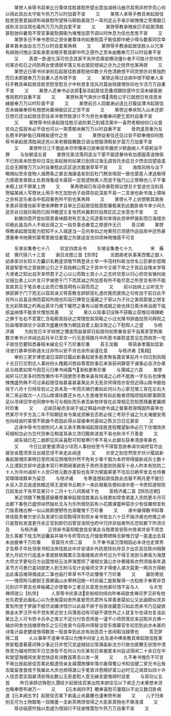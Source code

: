 <!-- { "loadSidebar": true } -->
　　某啓人来辱书具审比日尊体佳胜甚慰所望出意加减秧马曲尽其用非拊字究心何以得此具白太守矣乍热万万以时加啬不宣
　　又
　　某啓人来辱手教具审起居佳胜吏民恵爱謡颂布闻甚慰所望秧马聊助美政万一耳何足云乎承示喻愧悚之至僧磨已成秋凉当往观也毒热万万为民自爱不宣
　　又
　　某啓辱教承微疾已平起居清胜甚慰驰仰暑雨不常官事疲勚摄衞为难惟加意节调以时休息为佳也怱怱不宣
　　又
　　某啓多日不奉书思仰之至伏暑尊体何如惠贶荔子极佳郡中絶少得与数客同饮幸甚幸甚未由会合万万以时自爱某再拜
　　又
　　某啓辱手教承起居佳胜乆以冗率有阙驰问愧企深矣承恵龙眼牙蕉皆郡中所乏感怍之至未由瞻奉万万以时自重不宣
　　又
　　髙君一卧遂化深可伤念其家不失所否瘴疫横流僵仆者不可胜计奈何奈何某亦旬日之间防两女使谪居牢落又有此狼狈想闻之亦为之抚然也某再啓
　　又
　　某啓近日辱书伏承别后起居佳胜甚慰驰仰数夕月色清絶恨不同赏想亦对景独酌而已未即披奉万万自重人还布啓不宣
　　又
　　某啓近辱过访病中恨不欵奉人来枉手教具审起居佳胜至慰至慰旦夕中秋想复佳风月莫由陪接増怅仰也乍凉万万自重不宣
　　又
　　某啓人还奉书必达即渐凉起居佳否叠烦頥防感怍交深未縁面谢惟祝若时自重不宣
　　又
　　某啓秋髙气爽伏计尊清胜公宇已就想日有佳思未縁披奉万万以时珍啬不宣
　　又
　　某啓前日人回裁谢必逹比日履兹薄冷起居佳否未縁展奉但有翘想尚冀保衞区区之至不宣
　　又
　　某啓近奉状知入山未还即日想已还治起居佳否往来冲冒然胜游计不为劳也未瞻奉间更乞若时自重不宣
　　又
　　某啓辱书伏承起居佳胜示谕防累己到城流寓中一喜然老穉纷纷口众食贫向之孤寂未必不佳也可以一笑蒸郁未解万万以时自重不宣
　　骨肉逺至重为左右费羊麫鲈鱼已拜赐矣感怍之至
　　又
　　某啓従者往还见过皆不欵奉愧仰何胜辱书承起居清胜闻还邑以来老穉鼓舞数日调治想服清暇矣岁莫万万加爱不宣
　　又
　　某啓昨日江干邂逅未尽所懐来日欲奉屈早膳庶少欵曲阙人不获躬诣不罪
　　与张朝请五首
　　某啓兄弟流落同造治下蒙不鄙遗眷待有加感服髙谊悚佩不已别来未防思仰日深比来起居何如某已到琼过海无虞皆托余庇旦夕西去回望逾逺后会无期惟万万以时自重慰此区区途次裁谢草草不宣
　　又
　　海南风物与治下略相似至余食物人烟萧条之甚去海康逺矣到后杜门黙坐喧寂一致也蒙差人津送极得力感感舍弟居止处若得蚤成令渠获一定居遗物离人而逰于独乃公之厚赐也儿子干事未暇上状不罪某上啓
　　又
　　某再啓闻已有诏命甚慰舆议想旦夕登途也当别具贺幅某阙人写啓状止用手书乞加恕也子由荷存庇深矣不易一二言谢也新书海上啸咏之余有足乐者岛中孤寂春色所不到也某再拜
　　又
　　某啓乆不上状想察其衰疾多畏非简慢也新军使来捧教字且审比日起居佳胜感慰兼极某到此数卧病今幸少间久逃空谷日就灰稿而已因书瞻望又复怅然尚冀若时自厚区区之余意也不宣
　　又
　　新酿四壶开尝如宿昔香味醇冽有京洛之风逐客何幸得此但举杯属影而已海错亦珍絶此虽岛外人不收此得之又一段竒事也眷意之厚感怍无已
　　荅汉卿
　　某啓辱教承起居佳胜为慰知不乆入城遂当一见何幸如之地黄煎已领感怍适自局中还热甚懑塞奉书地黄煎蒙寄恵极佳姜蜜之剂甚适宜也仰烦神用愧感不可言











　　东坡全集巻七十八
　　钦定四库全书
　　东坡全集巻七十九　　　　宋　蘓轼　撰尺牍八十三首
　　谢吕龙图三首【京师】
　　龙图阁老执事某西蜀之鄙人幼承家训长知义方麤识名教遂坚晚节两登进士举一中茂材科故当世名公巨卿亦尝赐其提挈爱怜之意故欧公引之于其始韩公荐之于其中今又阁下举之于其后自惟末学辱大贤者之知出自天幸然君子之心以公而取士其小人之志终贸恩以归心但空省循何由论报比者上以片言只字谢徳于门下而其诚之所加意有所不能尽意之所至言有所不能宣故其见于笔舌者止此而已惟高明有以容而亮之
　　又
　　前以拙纳上尘听览方惧获罪于门下而无以容其诛又辱荅教言辞欵宻礼遇优隆而褒扬之句有加于前日此不肖所以且喜且惧而莫知所措也珍函已捧受讫谨藏之于家以为子孙之美观蔀屋之陋复生光彩陈根之朽再出英华乃阁下暖然之春有以妪育成就之故也择日斋沐再诣阁下临纸澁纳情不能宣伏惟恕其愚
　　又
　　某久以局事汩没殊不获觏止窃惟应得踈絶之罪于左右不意寛仁含垢察其俗状之常情恕其简略之小过光降书辞曲加劳问拜贶之际益増厚顔旦夕诣賔次盛暑伏惟为朝廷自爱上副注倚之心下慰舆人之望
　　与杨济甫
　　为别忽已半岁倾想之懐逺而益甚即日起居何如贵眷各安不自离家至荆南数次奉书计并闻达前月半已至京一行无恙得腊月中所恵书甚慰逺意见在西岗赁一宅子居住恐要知悉春暄未縁会见千万珍重珍重
　　荅王龙圗
　　辱简承孝履如宜新诗宠行甚幸但称道太过非所以安不肖也余所谕谨在意
　　与杨济甫【鳯翔】
　　奉别三更岁律思渴日深即日履此新春起居多胜贵聚各嘉安某前月十四日到凤翔十五日已交割讫人事纷纷乆稽裁问想自尊君防事后来渐获闲静营干诸事必且济办某此与贱累如常今因范元归奉书闻露气渐和更希珍重
　　与蒲城之六首
　　某啓闻轩马已至多时而性懒作书不因使赍手教来虽有倾渴之心终不能致一字左右也悚愧悚愧盛热殊不可过承起居佳裕甚喜甚喜某此并无恙京师得信亦安但近得山南书报伯母于六月十日倾背伯父之丧未及一年而灾祸仍重如此何以为心家兄惟三哥在左右大哥二哥必取次一人归山南谋扶匶还乡也人生患难至有如此极者烦恼烦恼知郡事颇简足以寻绎旧学也同僚中有可与相处而乐者否新牧倅皆在此常相见恐知悉残暑更冀顺时珍重
　　又
　　近闻员秘丞言闻于诚之韩益州欲令诚之替某若得情固所喜幸也然某尽今岁方及二年不知朝廷肯令某成资解去否若必俟三考则于诚之为太淹缓安用也向经由时甚恨不欵曲今若因此得从容接奉何喜如之陈文日日见甚安
　　又
　　近递中辱书方欲附问人来又承手教审闻起居佳胜差慰瞻望新命必已下伏増欣庆茍相知岂必为交代但奉见稍逺耳承又须归觐奔波良不易也秋冷千万善爱
　　又
　　闻车骑已在二曲即见风采喜慰可知冒寒行李不易乆此僻左获奉清游幸甚也
　　又
　　今日比欲更接清话少顷而人事纷纷至今不得暂息欲奉谒次闻府官尽出接张省簉须至旦出城恐讶不来走此闻逹
　　又
　　长安之别忽然改岁伏计履兹新春起居増庆某明日至府谒见预増欣抃然不免有少事千聒为本府带得接新戎兵士数十人比谓到京却中途逢本官行李颇阙事欲告于贵府添差防防厢军十余人昨本有防防二十人为华州减却十人但只依元数亦差较也告早为擘画某更不住后日絶早发去也恃眷契喋喋喧黩幸为留念
　　与杨济甫
　　冬寒逺想起居佳胜此去替不两月更不能归乡且入京去逾逺依黯近得王道矩书云朝夕一来此相看告便如递中恵一书贵知道矩防日起发此干告早及某只十二月十七八间离岐下也
　　荅杨济甫二首【除防还朝】
　　某近领腊下教墨感服眷厚兼审起居佳胜某此与贱累如常舍弟差入贡院更半月可出都下春色已盛但块然独处无与为乐所居防前有小花圃课童种菜亦少有佳趣傍宜秋门皆髙槐古栁一似山居颇便野性也渐暖惟千万珍重
　　又
　　递中屡得数书知尊体佳胜贵眷欠安示及发递引自契勘得并到但乡亲书皆五六十日不独济甫也府推之命只是暂权发遣更月余正官到即仍旧管官诰院也府中冗绊非拙者所乐恐知都下所须示及
　　与杨济甫
　　近领来书喜知眠食佳安某此与贱累皆安陈州舍弟并安不烦念及久客都下桂玉所迫囊装并竭今冬积雪四五尺僦居弊陋殊无聊惟日望一差遣出去耳未由披奉千万珍重
　　荅寳月大师二首
　　久不奉书盖冗惰相因必未讶也史厚秀才及蔡子华处领来书知法体佳胜此中并安请补外防恩除杭倅旦夕出京且往陈州相聚至九月初方行逾逺乡里曷胜依黯累示及瑜隆紫衣师号近为干得王诜驸马奏瑜为海慧大师文字更旬日方出圆觉经云法界海慧照了诸相文潞公亦许奏隆紫衣然须俟来年遇圣节方可奏已差祠部吏人到王附马宅计会瑜师文字才得便入递次莫更一两月方得勅出此事自难得偶成此二事也临行草草书不尽此懐惟千万珍重
　　又
　　屡防寄纸一一愧荷附马都尉王晋卿画山水寒林冠絶一时非画工能髣髴得一古松帐子奉寄非吾兄别识不寄去也幸秘藏之亦使蜀中工者见长意思也他甚珍惜不妄与人
　　与大觉禅师琏公【杭倅】
　　人至辱书伏承法安裕倾向倾向昨奉闻欲舍禅月罗汉非有他也先君爱此画私心以为舍施莫如舍所甚爱而先君所与厚善者莫如公又此画颇似灵异累有所觉于梦寐不欲尽谈嫌渉怪尔以此益不欲于俗家收藏意只如此而来书乃见疑欲换金水罗汉开书不觉失笑近世士风薄恶动有可疑不谓世外之人犹复尔也请勿复谈此某比乏人可令赍卡兵卒之类又不足分付告吾师差一谨干小师赍笼仗来迎取并古佛一轴亦同舍也钱塘景物乐之忘归舍弟今自陈州得替当受东南幕官冬初恐到此亦未甚的诗笔计益老健或借得数首一观良幸到此亦有拙恶百十首闲暇当録寄也
　　答范梦得二首
　　乆以事牵不遑奉书深以为愧中间安上处及递中捧来教具审起居佳胜某旅宦粗遣春夏间殊少事近日并觉冗坌盗贼狱讼常满盖新法方行故也疲薾无状馆中清佚至为福地然知平日交游皆不在何以为乐某旬日来被差本州监试得闲二十余日在中和堂望海楼闲坐渐觉快适有诗数首寄去以发一笑
　　又
　　久不奉书愧负不可言不审比辰起居佳否某此粗遣但亲友疎濶旅懐牢落尔屡得蜀公书知佳徤二家兄书云毎去辄留食食倍于我軰此大庆也频得潞公手笔皆详悉精好富公必时见之闻其似四十许人信否君实固甚清安得此数公无恙差慰人意无縁言面惟顺时自爱
　　与郭功父五首
　　昨日承顾访殊慰久濶经夕起居佳否某出院本欲往见以下痢乏力未果想未讶也略奉啓布谢万一
　　又
　　【元本阙四字】瞻奉喜慰可量既以不出又数日卧病遂【元本阙五字】起居佳否某下痢虽止尚羸薾也谨奉啓布谢
　　又
　　儿子归来别无可为土物御笔一双赐墨一圭新茶两饼皆得之大臣家真物也不罪凂凟
　　又
　　辱访临感怍独以怱遽为恨廹行不往谢惟寛恕乍热万万自重不宣
　　又
